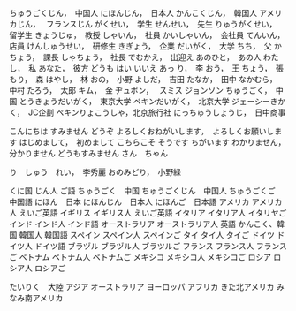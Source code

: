 ちゅうごくじん，　中国人
にほんじん，　日本人
かんこくじん，　韓国人
アメリカじん，　
フランスじん
がくせい，　学生
せんせい，　先生
りゅうがくせい，　留学生
きょうじゅ，　教授
しゃいん，　社員
かいしゃいん，　会社員
てんいん，　店員
けんしゅうせい，　研修生
きぎょう，　企業
だいがく，　大学
ちち，　父
かちょう，　課長
しゃちょう，　社長
でむかえ，　出迎え
あのひと，　あの人
わたし，　私
あなた，　彼方
どうも
はい
いいえ
あっ
り，　李
おう，　王
ちょう，　張
もり，　森
はやし，　林
おの，　小野
よしだ，　吉田
たなか，　田中
なかむら，　中村
たろう，　太郎
キム，　金
ヂュポン，　
スミス
ジョンソン
ちゅうごく，　中国
とうきょうだいがく，　東京大学
ペキンだいがく，　北京大学
ジェーシーきかく，　JC企劃
ペキンりょこうしゃ，北京旅行社
にっちゅうしょうじ，　日中商事

こんにちは
すみません
どうぞ
よろしくおねがいします，　よろしくお願いします
はじめまして，　初めまして
こちらこそ
そうです
ちがいます
わかりません，　分かりません
どうもすみません
さん　ちゃん

り　しゅう　れい，　李秀麗
おのみどり，　小野緑

くに国                じん人                    ご語
ちゅうごく　中国        ちゅうごくじん　中国人      ちゅうごくご　中国語
にほん　日本            にほんじん　日本人         にほんご　日本語
アメリカ                アメリカ人               えいご英語
イギリス                イギリス人              えいご英語
イタリア                イタリア人              イタリヤご
インド                  インド人                インド語
オーストラリア           オーストラリア人           英語
かんこく、韓国          韓国人                  韓国語
スペイン                スペイン人              スペインご
タイ                    タイ人                 タイご
ドイツ                  ドイツ人                ドイツ語
ブラヅル                ブラヅル人              ブラツルご
フランス                フランス人              フランスご
ベトナム                ベトナム人              ベトナムご
メキシコ                メキシコ人              メキシコご
ロシア                  ロシア人                ロシアご

たいりく　大陸
アジア
オーストラリア
ヨーロッパ
アフリカ
きた北アメリカ
みなみ南アメリカ
